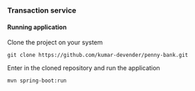### Transaction service

#### Running application
Clone the project on your system

````
git clone https://github.com/kumar-devender/penny-bank.git
````
Enter in the cloned repository and run the application
```
mvn spring-boot:run

```